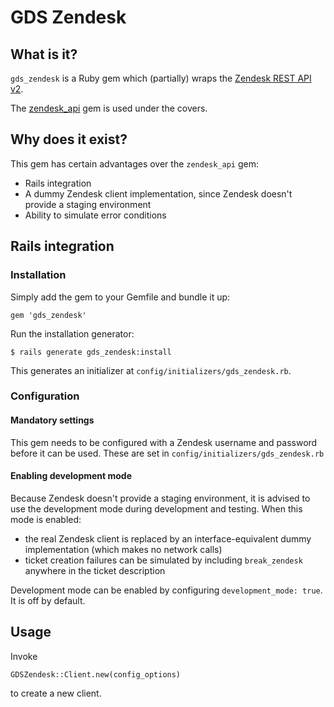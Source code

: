 # GDS Zendesk

## What is it?

`gds_zendesk` is a Ruby gem which (partially) wraps the [Zendesk REST API v2](http://developer.zendesk.com/documentation/rest_api/introduction.html).

The [zendesk_api](https://github.com/zendesk/zendesk_api_client_rb) gem is used under the covers.

## Why does it exist?

This gem has certain advantages over the `zendesk_api` gem:

*  Rails integration
*  A dummy Zendesk client implementation, since Zendesk doesn't provide a staging environment
*  Ability to simulate error conditions

## Rails integration

### Installation

Simply add the gem to your Gemfile and bundle it up:

    gem 'gds_zendesk'

Run the installation generator:

    $ rails generate gds_zendesk:install

This generates an initializer at `config/initializers/gds_zendesk.rb`.

### Configuration

#### Mandatory settings

This gem needs to be configured with a Zendesk username and password before it can be used.
These are set in `config/initializers/gds_zendesk.rb`

#### Enabling development mode

Because Zendesk doesn't provide a staging environment, it is advised to use the development mode 
during development and testing. When this mode is enabled: 
* the real Zendesk client is replaced by an interface-equivalent dummy implementation (which makes no network calls)
* ticket creation failures can be simulated by including `break_zendesk` anywhere in the ticket description

Development mode can be enabled by configuring `development_mode: true`. It is off by default.

## Usage

Invoke

```
GDSZendesk::Client.new(config_options)
```

to create a new client.
